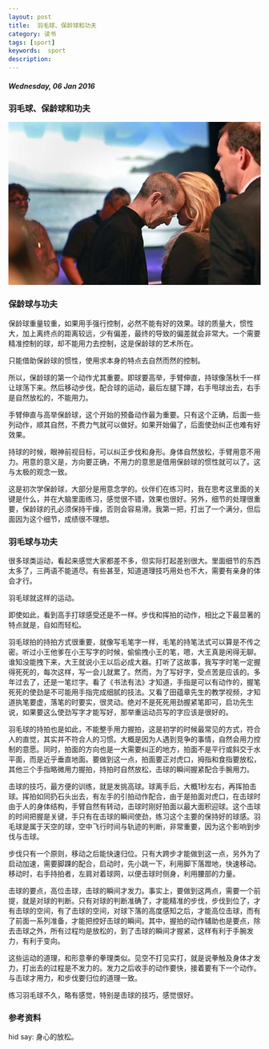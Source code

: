 ```yaml
---
layout: post
title:  羽毛球、保龄球和功夫
category: 读书
tags: [sport]
keywords:  sport
description:
---
```


##### Wednesday, 06 Jan 2016

### 羽毛球、保龄球和功夫

![Jobs](/../../assets/img/book/2016/jobs_1.jpg)

### 保龄球与功夫
保龄球重量较重，如果用手强行控制，必然不能有好的效果。球的质量大，惯性大，加上离终点的距离较远，少有偏差，最终的导致的偏差就会非常大。一个需要精准控制的球，却不能用力去控制，这是保龄球的艺术所在。

只能借助保龄球的惯性，使用求本身的特点去自然而然的控制。

所以，保龄球的第一个动作尤其重要。即球要高举，手臂伸直，持球像荡秋千一样让球荡下来。然后移动步伐，配合球的运动，最后左腿下蹲，右手甩球出去，右手是自然放松的，不能用力。

手臂伸直与高举保龄球，这个开始的预备动作最为重要。只有这个正确，后面一些列动作，顺其自然，不费力气就可以做好。如果开始偏了，后面使劲纠正也难有好效果。

持球的时候，眼神前视目标，可以纠正步伐和身形。身体自然放松，手臂用意不用力。用意的意义是，方向要正确，不用力的意思是借用保龄球的惯性就可以了。这与太极的观念一致。

这是初次学保龄球，大部分是用意念学的。伙伴们在练习时，我在思考这里面的关键是什么，并在大脑里面练习，感觉很不错，效果也很好。另外，细节的处理很重要，保龄球的孔必须保持干燥，否则会容易滑。我第一把，打出了一个满分，但后面因为这个细节，成绩很不理想。

### 羽毛球与功夫

很多球类运动，看起来感觉大家都差不多，但实际打起差别很大。里面细节的东西太多了，三两语不能道尽。有些甚至，知道道理技巧用处也不大，需要有亲身的体会才行。

羽毛球就这样的运动。

即使如此，看到高手打球感受还是不一样。步伐和挥拍的动作，相比之下最显著的特点就是，自如而轻松。

羽毛球拍的持拍方式很重要，就像写毛笔字一样，毛笔的持笔法式可以算是不传之密。听过小王他爹在小王写字的时候，偷偷拽小王的笔，嗯，大王真是闲得无聊。谁知没能拽下来，大王就说小王以后必成大器。打听了这故事，我写字时笔一定握得死死的，每次这样，写一会儿就累了。然而，为了写好字，受点苦是应该的。多年过去了，还是一笔烂字。看了《书法有法》才知道，手指是可以有动作的，握笔死死的使劲是不可能用手指完成细腻的技法。又看了田蕴章先生的教学视频，才知道执笔要虚，落笔的时要实，很灵动。绝对不是死死用劲握紧笔即可，启功先生说，如果要这么使劲写字才能写好，那举重运动员写的字应该是很好的。

羽毛球的持拍也是如此，不能整手用力握拍，这是初学的时候最常见的方式，符合人的直觉，其实并不符合人的习惯。大概是因为人遇到竞争的事情，自然会用力控制的意愿。同时，拍面的方向也是一大需要纠正的地方，拍面不是平行或斜交于水平面，而是近乎垂直地面。要做到这一点，拍面要正对虎口，拇指和食指要放松，其他三个手指略微用力握拍，持拍时自然放松，击球的瞬间握紧配合手腕用力。

击球的技巧，最方便的训练，就是发挑高球。球离手后，大概1秒左右，再挥拍击球。挥拍如同扔石头出去，有左手的引拍动作配合，由于是拍面对虎口，在击球时由于人的身体结构，手臂自然有转动，击球时刚好拍面以最大面积迎球。这个击球的时间把握是关键，手只有在击球的瞬间使劲，练习这个主要的保持好的球感。羽毛球是属于天空的球，空中飞行时间与轨迹的判断，非常重要，因为这个影响到步伐与击球。

步伐只有一个原则，移动之后能快速归位。只有大跨步才能做到这一点，另外为了启动加速，需要脚踝的配合，启动时，先小跳一下，利用脚下落蹬地，快速移动。移动时，右手持拍者，左肩对着球网，以便击球时侧身，利用腰部的力量。

击球的要点，高位击球，击球的瞬间才发力。事实上，要做到这两点，需要一个前提，就是对球的判断。只有对球的判断准确了，才能精准的步伐，步伐到位了，才有击球的空间，有了击球的空间，对球下落的高度感知之后，才能高位击球，而有了前面一系列准备，才能把控好击球的瞬间。其中，握拍的动作辅助也是要点，除去击球之外，所有过程均是放松的，到了击球的瞬间才握紧，这样有利于手腕发力，有利于变向。

这些运动的道理，和形意拳的拳理类似。见空不打见实打，就是说拳触及身体才发力，打出去的过程是不发力的。发力之后收手的动作要快，接着要有下一个动作。与击球才用力，和步伐要归位的道理一致。

练习羽毛球不久，略有感觉，特别是击球的技巧，感觉很好。


### 参考资料

hid say: 身心的放松。
